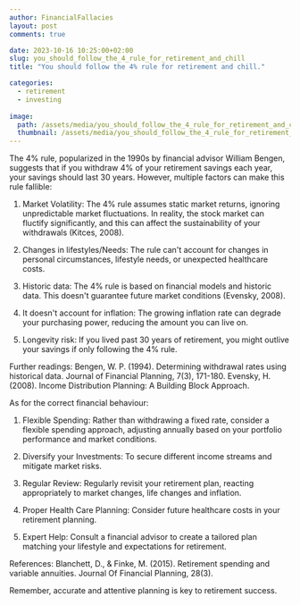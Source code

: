 ```yaml
---
author: FinancialFallacies
layout: post
comments: true

date: 2023-10-16 10:25:00+02:00  
slug: you_should_follow_the_4_rule_for_retirement_and_chill
title: "You should follow the 4% rule for retirement and chill."

categories:
  - retirement
  - investing
  
image:
  path: /assets/media/you_should_follow_the_4_rule_for_retirement_and_chill.jpg
  thumbnail: /assets/media/you_should_follow_the_4_rule_for_retirement_and_chill.jpg
---
```


The 4% rule, popularized in the 1990s by financial advisor William Bengen, suggests that if you withdraw 4% of your retirement savings each year, your savings should last 30 years. However, multiple factors can make this rule fallible:

1. Market Volatility: The 4% rule assumes static market returns, ignoring unpredictable market fluctuations. In reality, the stock market can fluctify significantly, and this can affect the sustainability of your withdrawals (Kitces, 2008).

2. Changes in lifestyles/Needs: The rule can't account for changes in personal circumstances, lifestyle needs, or unexpected healthcare costs.

3. Historic data: The 4% rule is based on financial models and historic data. This doesn't guarantee future market conditions (Evensky, 2008).

4. It doesn't account for inflation: The growing inflation rate can degrade your purchasing power, reducing the amount you can live on.

5. Longevity risk: If you lived past 30 years of retirement, you might outlive your savings if only following the 4% rule.

Further readings:
Bengen, W. P. (1994). Determining withdrawal rates using historical data. Journal of Financial Planning, 7(3), 171-180. 
Evensky, H. (2008). Income Distribution Planning: A Building Block Approach.

As for the correct financial behaviour:

1. Flexible Spending: Rather than withdrawing a fixed rate, consider a flexible spending approach, adjusting annually based on your portfolio performance and market conditions.

2. Diversify your Investments: To secure different income streams and mitigate market risks.

3. Regular Review: Regularly revisit your retirement plan, reacting appropriately to market changes, life changes and inflation.

4. Proper Health Care Planning: Consider future healthcare costs in your retirement planning.

5. Expert Help: Consult a financial advisor to create a tailored plan matching your lifestyle and expectations for retirement.

References: 
Blanchett, D., & Finke, M. (2015). Retirement spending and variable annuities. Journal Of Financial Planning, 28(3).

Remember, accurate and attentive planning is key to retirement success.
